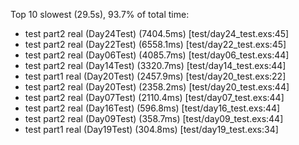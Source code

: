 Top 10 slowest (29.5s), 93.7% of total time:

  * test part2 real (Day24Test) (7404.5ms) [test/day24_test.exs:45]
  * test part2 real (Day22Test) (6558.1ms) [test/day22_test.exs:45]
  * test part2 real (Day06Test) (4085.7ms) [test/day06_test.exs:44]
  * test part2 real (Day14Test) (3320.7ms) [test/day14_test.exs:44]
  * test part1 real (Day20Test) (2457.9ms) [test/day20_test.exs:22]
  * test part2 real (Day20Test) (2358.2ms) [test/day20_test.exs:44]
  * test part2 real (Day07Test) (2110.4ms) [test/day07_test.exs:44]
  * test part2 real (Day16Test) (596.8ms) [test/day16_test.exs:44]
  * test part2 real (Day09Test) (358.7ms) [test/day09_test.exs:44]
  * test part1 real (Day19Test) (304.8ms) [test/day19_test.exs:34]

